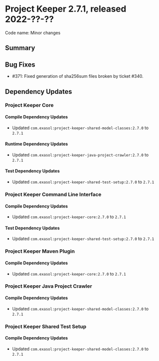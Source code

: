 # Project Keeper 2.7.1, released 2022-??-??

Code name: Minor changes

## Summary

## Bug Fixes

* #371: Fixed generation of sha256sum files broken by ticket #340.

## Dependency Updates

### Project Keeper Core

#### Compile Dependency Updates

* Updated `com.exasol:project-keeper-shared-model-classes:2.7.0` to `2.7.1`

#### Runtime Dependency Updates

* Updated `com.exasol:project-keeper-java-project-crawler:2.7.0` to `2.7.1`

#### Test Dependency Updates

* Updated `com.exasol:project-keeper-shared-test-setup:2.7.0` to `2.7.1`

### Project Keeper Command Line Interface

#### Compile Dependency Updates

* Updated `com.exasol:project-keeper-core:2.7.0` to `2.7.1`

#### Test Dependency Updates

* Updated `com.exasol:project-keeper-shared-test-setup:2.7.0` to `2.7.1`

### Project Keeper Maven Plugin

#### Compile Dependency Updates

* Updated `com.exasol:project-keeper-core:2.7.0` to `2.7.1`

### Project Keeper Java Project Crawler

#### Compile Dependency Updates

* Updated `com.exasol:project-keeper-shared-model-classes:2.7.0` to `2.7.1`

### Project Keeper Shared Test Setup

#### Compile Dependency Updates

* Updated `com.exasol:project-keeper-shared-model-classes:2.7.0` to `2.7.1`
